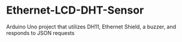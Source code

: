 # Ethernet-LCD-DHT-Sensor
Arduino Uno project that utilizes DH11, Ethernet Shield, a buzzer, and responds to JSON requests
